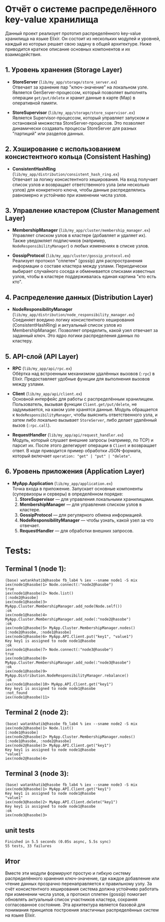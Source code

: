 # Отчёт о системе распределённого key-value хранилища

Данный проект реализует прототип распределённого key-value хранилища на языке Elixir. Он состоит из нескольких модулей и уровней, каждый из которых решает свою задачу в общей архитектуре. Ниже приводится краткое описание основных компонентов и их взаимодействия.

## 1. Уровень хранения (Storage Layer)
- **StoreServer** (`lib/my_app/storage/store_server.ex`)  
  Отвечает за хранение пар "ключ-значение" на локальном узле. Является GenServer-процессом, который позволяет выполнять операции `get/put/delete` и хранит данные в карте (Map) в оперативной памяти.

- **StoreSupervisor** (`lib/my_app/storage/store_supervisor.ex`)  
  Является Supervisor-процессом, который управляет запуском и остановкой множества StoreServer-процессов. Это позволяет динамически создавать процессы StoreServer для разных "партиций" или разделов данных.

## 2. Хэширование с использованием консистентного кольца (Consistent Hashing)
- **ConsistentHashRing** (`lib/my_app/distribution/consistent_hash_ring.ex`)  
  Отвечает за логику консистентного хеширования. На вход получает список узлов и возвращает ответственного узла (или несколько узлов) для конкретного ключа, чтобы данные распределялись равномерно и устойчиво при изменении числа узлов.

## 3. Управление кластером (Cluster Management Layer)
- **MembershipManager** (`lib/my_app/cluster/membership_manager.ex`)  
  Управляет списком узлов в кластере (добавляет и удаляет их). Также уведомляет подписчиков (например, `NodeResponsibilityManager`) о любых изменениях в списке узлов.

- **GossipProtocol** (`lib/my_app/cluster/gossip_protocol.ex`)  
  Реализует протокол "сплетен" (gossip) для распространения информации о составе кластера между узлами. Периодически выбирает случайного соседа и обменивается списками известных узлов, чтобы в кластере поддерживалась единая картина "кто есть кто".

## 4. Распределение данных (Distribution Layer)
- **NodeResponsibilityManager** (`lib/my_app/distribution/node_responsibility_manager.ex`)  
  Соединяет воедино логику консистентного хеширования (ConsistentHashRing) и актуальный список узлов из MembershipManager. Позволяет определить, какой узел отвечает за заданный ключ. Это ядро логики распределения данных по кластеру.

## 5. API-слой (API Layer)
- **RPC** (`lib/my_app/api/rpc.ex`)  
  Обёртка над встроенным механизмом удалённых вызовов (`:rpc`) в Elixir. Предоставляет удобные функции для выполнения вызовов между узлами.

- **Client** (`lib/my_app/api/client.ex`)  
  Основной интерфейс для работы с распределённым хранилищем. Пользователь, вызывая функции `Client.get/put/delete`, не задумывается, на каком узле хранятся данные. Модуль обращается к `NodeResponsibilityManager`, чтобы выяснить ответственного узла, и затем либо локально вызывает `StoreServer`, либо делает удалённый вызов (`:rpc.call`).

- **RequestHandler** (`lib/my_app/api/request_handler.ex`)  
  Модуль, который слушает внешние запросы (например, по TCP) и парсит их. После этого делегирует операции в `Client` и возвращает ответ. В коде приводится пример обработки JSON-формата, который включает `operation: "get" | "put" | "delete"`.

## 6. Уровень приложения (Application Layer)
- **MyApp.Application** (`lib/my_app/application.ex`)  
  Точка входа в приложение. Запускает основные компоненты (супервизоры и серверы) в определённом порядке:  
  1. **StoreSupervisor** — для управления локальными хранилищами.  
  2. **MembershipManager** — для управления списком узлов в кластере.  
  3. **GossipProtocol** — для регулярного обмена информацией.  
  4. **NodeResponsibilityManager** — чтобы узнать, какой узел за что отвечает.  
  5. **RequestHandler** — для обработки внешних запросов.
# Tests:
## Terminal 1 (node 1):
```
(base) watankhatib@hasobe fb_lab4 % iex --sname node1 -S mix
iex(node1@hasobe)1> Node.connect(:"node2@hasobe")
true
iex(node1@hasobe)2> Node.list()
[:node2@hasobe]
iex(node1@hasobe)3> MyApp.Cluster.MembershipManager.add_node(Node.self())
:ok
iex(node1@hasobe)4> MyApp.Cluster.MembershipManager.add_node(:"node2@hasobe")
:ok
iex(node1@hasobe)5> MyApp.Cluster.MembershipManager.nodes()
[:node2@hasobe, :node1@hasobe]
iex(node1@hasobe)6> MyApp.API.Client.put("key1", "value1")
Key key1 is assigned to node node1@hasobe
:ok
iex(node1@hasobe)7> Node.connect(:"node3@hasobe")
true
iex(node1@hasobe)8> MyApp.Cluster.MembershipManager.add_node(:"node3@hasobe")
:ok
iex(node1@hasobe)9> MyApp.Distribution.NodeResponsibilityManager.rebalance()
:ok
iex(node1@hasobe)10> MyApp.API.Client.get("key1")
Key key1 is assigned to node node1@hasobe
:not_found
iex(node1@hasobe)11> 
```
## Terminal 2 (node 2):
```
(base) watankhatib@hasobe fb_lab4 % iex --sname node2 -S mix
iex(node2@hasobe)1> Node.list()
[:node1@hasobe]
iex(node2@hasobe)2> MyApp.Cluster.MembershipManager.nodes()
[:node1@hasobe, :node2@hasobe]
iex(node2@hasobe)3> MyApp.API.Client.get("key1")
Key key1 is assigned to node node1@hasobe
"value1"
iex(node2@hasobe)4> 
```
## Terminal 3 (node 3):
```
(base) watankhatib@hasobe fb_lab4 % iex --sname node3 -S mix
iex(node3@hasobe)1> MyApp.API.Client.get("key1")
Key key1 is assigned to node node1@hasobe
"value1"
iex(node3@hasobe)2> MyApp.API.Client.delete("key1")
Key key1 is assigned to node node1@hasobe
:ok
iex(node3@hasobe)3> 
```
## unit tests
```
Finished in 5.5 seconds (0.05s async, 5.5s sync)
55 tests, 33 failures
```

## Итог
Вместе эти модули формируют простую и гибкую систему распределённого хранения ключ-значение, где каждое добавление или чтение данных прозрачно перенаправляется к правильному узлу. За счёт консистентного хеширования система должна устойчиво работать при изменении числа узлов, а протокол сплетен (gossip) помогает обновлять актуальный список участников кластера, сохраняя согласованное состояние. Эта архитектура является базовой для понимания принципов построения эластичных распределённых систем на языке Elixir.
